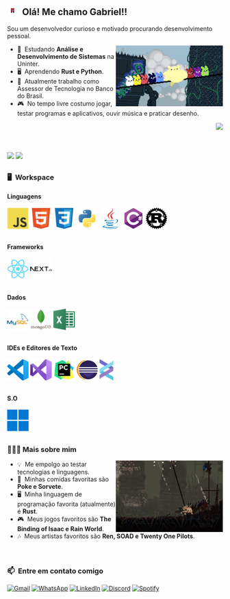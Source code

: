 ﻿## <img src="assets/among_us_dance.gif" width="25"> &nbsp;Olá! Me chamo Gabriel!!

Sou um desenvolvedor curioso e motivado procurando desenvolvimento pessoal.

<img src="assets/slugcats.gif" alt="side Image" align="right" width="250" />

- 📖 &nbsp;Estudando **Análise e Desenvolvimento de Sistemas** na Uninter.
- 🖥️ &nbsp;Aprendendo **Rust e Python**.
- 🔭 &nbsp;Atualmente trabalho como Assessor de Tecnologia no Banco do Brasil.
- 🎮 &nbsp;No tempo livre costumo jogar, testar programas e aplicativos, ouvir música e praticar desenho.

<img src="https://github-readme-stats.vercel.app/api/top-langs/?username=suprahit&size_weight=0.5&count_weight=0.5" height="200" align="right">

<br>
<br>
<br>
<br>

<img src="https://spotify-github-profile.vercel.app/api/view?uid=zbeaterpvp&cover_image=true&theme=novatorem&show_offline=false&background_color=121212&interchange=false&bar_color=53b14f&bar_color_cover=false" height="100">

<img src="https://komarev.com/ghpvc/?username=suprahit&color=701111&style=flat-square&label=Profile+Views" height="25">

##

### 🖥️ &nbsp;Workspace

#### Linguagens

<a href="https://developer.mozilla.org/pt-BR/docs/Web/JavaScript"><img src="https://raw.githubusercontent.com/devicons/devicon/master/icons/javascript/javascript-original.svg" height="50"></a>
<a href="https://developer.mozilla.org/pt-BR/docs/Web/HTML"><img src="https://raw.githubusercontent.com/devicons/devicon/master/icons/html5/html5-original.svg" height="50"></a>
<a href="https://developer.mozilla.org/pt-BR/docs/Web/CSS"><img src="https://raw.githubusercontent.com/devicons/devicon/master/icons/css3/css3-original.svg" height="50"></a>
<a href="https://www.python.org/"><img src="https://raw.githubusercontent.com/devicons/devicon/master/icons/python/python-original.svg" height="50"></a>
<a href="https://www.java.com/"><img src="https://raw.githubusercontent.com/devicons/devicon/master/icons/java/java-original.svg" height="50"></a>
<a href="https://dotnet.microsoft.com/pt-br/languages/csharp"><img src="https://raw.githubusercontent.com/devicons/devicon/master/icons/csharp/csharp-original.svg" height="50"></a>
<a href="https://www.rust-lang.org/"><img src="https://raw.githubusercontent.com/devicons/devicon/master/icons/rust/rust-original.svg" height="50"></a>

##

#### Frameworks

<a href="https://react.dev/"><img src="https://raw.githubusercontent.com/devicons/devicon/master/icons/react/react-original.svg" height="50"></a>
<a href="https://nextjs.org/"><img src="https://raw.githubusercontent.com/devicons/devicon/master/icons/nextjs/nextjs-original-wordmark.svg" height="50"></a>

##

#### Dados

<a href="https://www.mysql.com/"><img src="https://raw.githubusercontent.com/devicons/devicon/master/icons/mysql/mysql-original-wordmark.svg" height="50"></a>
<a href="https://www.mongodb.com/"><img src="https://raw.githubusercontent.com/devicons/devicon/master/icons/mongodb/mongodb-original-wordmark.svg" height="50"></a>
<a href="https://www.microsoft.com/pt-br/microsoft-365/excel"><img src="assets/excel_icon.svg" height="50"></a>

##

#### IDEs e Editores de Texto

<a href="https://code.visualstudio.com/"><img src="https://raw.githubusercontent.com/devicons/devicon/master/icons/vscode/vscode-original.svg" height="50"></a>
<a href="https://visualstudio.microsoft.com/"><img src="https://raw.githubusercontent.com/devicons/devicon/master/icons/visualstudio/visualstudio-original.svg" height="50"></a>
<a href="https://www.jetbrains.com/pt-br/pycharm/"><img src="https://raw.githubusercontent.com/devicons/devicon/master/icons/pycharm/pycharm-original.svg" height="50"></a>
<a href="https://www.eclipse.org/"><img src="https://raw.githubusercontent.com/devicons/devicon/master/icons/eclipse/eclipse-original.svg" height="50"></a>
<a href="https://helix-editor.com/"><img src="assets/helix-icon.svg" height="50"></a>

##

#### S.O

<a href="https://www.microsoft.com/pt-br/software-download/windows11"><img src="https://raw.githubusercontent.com/devicons/devicon/master/icons/windows11/windows11-original.svg" height="50"></a>

##

### 👨🏽‍💻&nbsp;Mais sobre mim

<img src="assets/rain_world.gif" alt="side Image" align="right" width="250" />

- 💡 &nbsp;Me empolgo ao testar tecnologias e linguagens.
- 🍜 &nbsp;Minhas comidas favoritas são **Poke e Sorvete**.
- 🖥️ &nbsp;Minha linguagem de programação favorita (atualmente) é **Rust**.
- 🎮 &nbsp;Meus jogos favoritos são **The Binding of Isaac e Rain World**.
- 🎶 &nbsp;Meus artistas favoritos são **Ren, SOAD e Twenty One Pilots**. 

<br>

##

### 📫 &nbsp;Entre em contato comigo

[![Gmail](https://img.shields.io/badge/Gmail-D14836?style=for-the-badge&logo=gmail&logoColor=white)](mailto:gabrielnogueirar54@gmail.com)
[![WhatsApp](https://img.shields.io/badge/WhatsApp-25D366?style=for-the-badge&logo=whatsapp&logoColor=white)](https://wa.me/5511951965867)
[![LinkedIn](https://img.shields.io/badge/linkedin-%230077B5.svg?style=for-the-badge&logo=linkedin&logoColor=white)](https://www.linkedin.com/in/gabriel-nogueira-ribeiro-256a51206/)
[![Discord](https://img.shields.io/badge/Discord-%235865F2.svg?style=for-the-badge&logo=discord&logoColor=white)](https://discordapp.com/users/suprahit)
[![Spotify](https://img.shields.io/badge/Spotify-1ED760?style=for-the-badge&logo=spotify&logoColor=white)](https://open.spotify.com/user/zbeaterpvp)
